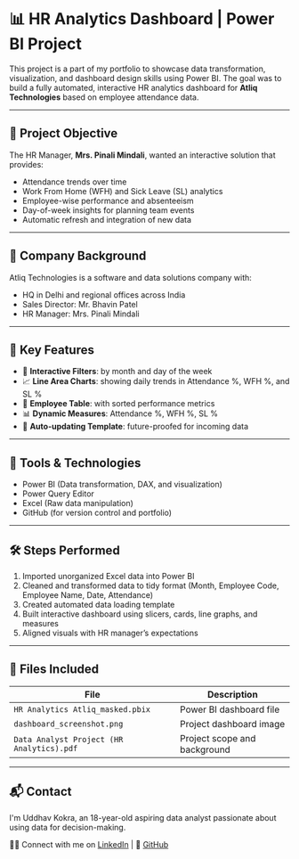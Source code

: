 # 📊 HR Analytics Dashboard | Power BI Project

This project is a part of my portfolio to showcase data transformation, visualization, and dashboard design skills using Power BI. The goal was to build a fully automated, interactive HR analytics dashboard for **Atliq Technologies** based on employee attendance data.

---

## 🧠 Project Objective

The HR Manager, **Mrs. Pinali Mindali**, wanted an interactive solution that provides:

- Attendance trends over time
- Work From Home (WFH) and Sick Leave (SL) analytics
- Employee-wise performance and absenteeism
- Day-of-week insights for planning team events
- Automatic refresh and integration of new data

---

## 🏢 Company Background

Atliq Technologies is a software and data solutions company with:

- HQ in Delhi and regional offices across India
- Sales Director: Mr. Bhavin Patel
- HR Manager: Mrs. Pinali Mindali

---

## 📌 Key Features

- 📅 **Interactive Filters**: by month and day of the week
- 📈 **Line Area Charts**: showing daily trends in Attendance %, WFH %, and SL %
- 👤 **Employee Table**: with sorted performance metrics
- 📊 **Dynamic Measures**: Attendance %, WFH %, SL %
- 🔄 **Auto-updating Template**: future-proofed for incoming data

---

## 🔧 Tools & Technologies

- Power BI (Data transformation, DAX, and visualization)
- Power Query Editor
- Excel (Raw data manipulation)
- GitHub (for version control and portfolio)

---

## 🛠️ Steps Performed

1. Imported unorganized Excel data into Power BI
2. Cleaned and transformed data to tidy format (Month, Employee Code, Employee Name, Date, Attendance)
3. Created automated data loading template
4. Built interactive dashboard using slicers, cards, line graphs, and measures
5. Aligned visuals with HR manager’s expectations

---

## 📁 Files Included

| File | Description |
|------|-------------|
| `HR Analytics Atliq_masked.pbix` | Power BI dashboard file |
| `dashboard_screenshot.png` | Project dashboard image |
| `Data Analyst Project (HR Analytics).pdf` | Project scope and background |


---

## 📬 Contact

I'm Uddhav Kokra, an 18-year-old aspiring data analyst passionate about using data for decision-making.

🧑‍💻 Connect with me on [LinkedIn](https://www.linkedin.com/in/uddhavkokra) | 🐙 [GitHub](https://github.com/Ukvk1718)


